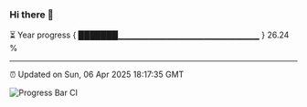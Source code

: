 ### Hi there 👋

⏳ Year progress { ███████▁▁▁▁▁▁▁▁▁▁▁▁▁▁▁▁▁▁▁▁▁▁▁ } 26.24 %

---

⏰ Updated on Sun, 06 Apr 2025 18:17:35 GMT

![Progress Bar CI](https://github.com/liununu/liununu/workflows/Progress%20Bar%20CI/badge.svg)
